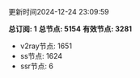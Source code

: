 更新时间2024-12-24 23:09:59

**总订阅: 1**
**总节点: 5154**
**有效节点: 3281**
- v2ray节点: 1651
- ss节点: 1624
- ssr节点: 6
